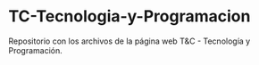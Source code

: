 # TC-Tecnologia-y-Programacion
Repositorio con los archivos de la página web T&amp;C - Tecnología y Programación.
